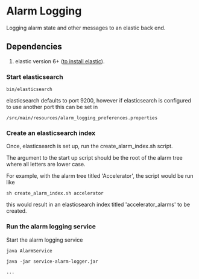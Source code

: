 # Alarm Logging

Logging alarm state and other messages to an elastic back end.

## Dependencies ##
1. elastic version 6+ ([to install elastic](https://www.elastic.co/products)).

### Start elasticsearch

    bin/elasticsearch

elasticsearch defaults to port 9200, however if elasticsearch is configured to use another port this can be set in

    /src/main/resources/alarm_logging_preferences.properties


### Create an elasticsearch index

Once, elasticsearch is set up, run the create\_alarm\_index.sh script.

The  argument to the start up script should be the root of the alarm tree where all letters are lower case.

For example, with the alarm tree titled 'Accelerator', the script would be run like

    sh create_alarm_index.sh accelerator
    
this would result in an elasticsearch index titled 'accelerator_alarms' to be created.

### Run the alarm logging service

Start the alarm logging service
    
    java AlarmService
    
    java -jar service-alarm-logger.jar
    
    ...

